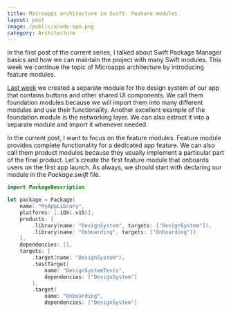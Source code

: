```yaml
---
title: Microapps architecture in Swift. Feature modules.
layout: post
image: /public/xcode-spm.png
category: Architecture
---
```


In the first post of the current series, I talked about Swift Package Manager basics and how we can maintain the project with many Swift modules. This week we continue the topic of Microapps architecture by introducing feature modules.

[Last week](/2022/01/12/microapps-architecture-in-swift-spm-basics/) we created a separate module for the design system of our app that contains buttons and other shared UI components. We call them foundation modules because we will import them into many different modules and use their functionality. Another excellent example of the foundation module is the networking layer. We can also extract it into a separate module and import it whenever needed.

In the current post, I want to focus on the feature modules. Feature module provides complete functionality for a dedicated app feature. We can also call them product modules because they usually implement a particular part of the final product. Let's create the first feature module that onboards users on the first app launch. As always, we should start with declaring our module in the *Package.swift* file.

```swift
import PackageDescription

let package = Package(
    name: "MyAppLibrary",
    platforms: [.iOS(.v15)],
    products: [
        .library(name: "DesignSystem", targets: ["DesignSystem"]),
        .library(name: "Onboarding", targets: ["Onboarding"])
    ],
    dependencies: [],
    targets: [
        .target(name: "DesignSystem"),
        .testTarget(
            name: "DesignSystemTests",
            dependencies: ["DesignSystem"]
        ),
        .target(
            name: "Onboarding",
            dependencies: ["DesignSystem"]
        )
    ]
)
```

As you can see, we define the *Onboarding* module as a separate target with *DesignSystem* as the dependency. It allows us to import the *DesignSystem* module and reuse its functionality. The onboarding screen should present a few items that we define below.

```swift
public struct OnboardingItem: Hashable {
    let systemImage: String
    let title: String
    let body: String

    public init(
        systemImage: String,
        title: String,
        body: String
    ) {
        self.systemImage = systemImage
        self.title = title
        self.body = body
    }
}
```

Please look at how we use the *public* access modifier to make the dedicated parts of code visible outside of the current module. Now we can move to *OnboardingView* itself.

```swift
import DesignSystem

public struct OnboardingView: View {
    let items: [OnboardingItem]
    let action: () -> Void

    public init(
        items: [OnboardingItem],
        action: @escaping () -> Void
    ) {
        self.items = items
        self.action = action
    }

    public var body: some View {
        VStack(alignment: .leading, spacing: 16) {
            Spacer()
            ForEach(items, id: \.self) { item in
                HStack {
                    Image(systemName: item.systemImage)
                        .resizable()
                        .frame(width: 48, height: 48)
                    VStack(alignment: .leading) {
                        Text(item.title)
                            .font(.headline)
                        Text(item.body)
                            .foregroundColor(.secondary)
                    }
                }
            }

            Button("Start using app", action: action)
                .buttonStyle(.main)
                .padding(.vertical)
            Spacer()
        }
    }
}
```

First, we import the *DesignSystem* module to use the main button style. Next, we implement the *OnboardingView* by iterating through onboarding items and presenting them in the vertical stack. We also display a button on the bottom of the screen with the style that we imported from the *DesignSystem* module.

OK, now we have a separate module representing the onboarding feature. Remember that we should implement all the app logic in the dedicated feature modules. The app target should only provide a thin coordinator layer that instantiates different features and navigates between them.

```swift
import SwiftUI
import Onboarding
import DailySummary

struct RootView: View {
    @AppStorage("isFirstLaunch")
    var isFirstLaunch: Bool = true

    var body: some View {
        NavigationView {
            DailySummaryView(date: .now)
        }
        .sheet(isPresented: $isFirstLaunch) {
            OnboardingView(
                items: [
                    .init(
                        systemImage: "pills",
                        title: "Pills",
                        body: "Track your pills"
                    ),
                    .init(
                        systemImage: "heart",
                        title: "Monitor",
                        body: "Monitor your heart"
                    )
                ]
            ) {
                isFirstLaunch = false
            }
        }
    }
}
```

As you can see in the example above, we have the *RootView* in the app target that imports both *Onboarding* and *DailySummary* modules. *RootView* doesn't contain any logic. The only thing it does is coordinate between two feature modules.

Dividing the app into many decoupled feature modules allows us to create micro-apps for different user flows and deliver them to the QA team to get early feedback without waiting for other features.

Feature modules can contain more than one screen and should encapsulate the whole feature. For example, it can be a multi-screen checkout feature in the store app. A dedicated team can work on this module and deliver a microapp using TestFlight to test the checkout flow.

This week we learned about the feature modules and how they can improve the development of the big app by delivering a microapp for the dedicated feature set. I hope you enjoy the post. Feel free to follow me on [Twitter](https://twitter.com/mecid) and ask your questions related to this post. Thanks for reading, and see you next week!

#### References
1. [Meet the microapps architecture](https://increment.com/mobile/microapps-architecture/)
2. [Introduction to App Modularisation with Swift Package Manager](https://holyswift.app/introduction-to-app-modularisation-with-swift-package-manager-a-tale-to-be-told)
